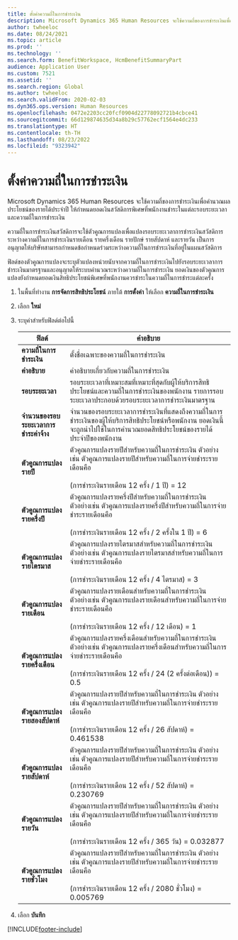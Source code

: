 ```yaml
---
title: ตั้งค่าความถี่ในการชำระเงิน
description: Microsoft Dynamics 365 Human Resources จะใช้ความถี่ของการชำระเงินเพื่อคำนวณผลประโยชน์ของรายได้ประจำปี ให้กำหนดยอดเงินสวัสดิการพิเศษที่พนักงานชำระในแต่ละรอบระยะเวลา และความถี่ในการชำระเงิน
author: twheeloc
ms.date: 08/24/2021
ms.topic: article
ms.prod: ''
ms.technology: ''
ms.search.form: BenefitWorkspace, HcmBenefitSummaryPart
audience: Application User
ms.custom: 7521
ms.assetid: ''
ms.search.region: Global
ms.author: twheeloc
ms.search.validFrom: 2020-02-03
ms.dyn365.ops.version: Human Resources
ms.openlocfilehash: 0472e2203cc20fcf0904d22778092721b4cbce41
ms.sourcegitcommit: 66d129874635d34a8b29c57762ecf1564e4dc233
ms.translationtype: HT
ms.contentlocale: th-TH
ms.lasthandoff: 08/23/2022
ms.locfileid: "9323942"
---
```

# <a name="set-up-payment-frequencies"></a>ตั้งค่าความถี่ในการชำระเงิน


Microsoft Dynamics 365 Human Resources จะใช้ความถี่ของการชำระเงินเพื่อคำนวณผลประโยชน์ของรายได้ประจำปี ให้กำหนดยอดเงินสวัสดิการพิเศษที่พนักงานชำระในแต่ละรอบระยะเวลา และความถี่ในการชำระเงิน

ความถี่ในการชำระเงินสวัสดิการจะใช้ตัวคูณการแปลงเพื่อแปลงรอบระยะเวลาการชำระเงินสวัสดิการระหว่างความถี่ในการชำระเงินรายเดือน รายครึ่งเดือน รายปักษ์ รายสัปดาห์ และรายวัน เป็นการอนุญาตให้บริษัทสามารถกำหนดข้อกำหนดร่วมระหว่างความถี่ในการชำระเงินที่อยู่ในแผนสวัสดิการ

ฟิลด์ของตัวคูณการแปลงจะระบุตัวแปลงหน่วยนับจากความถี่ในการชำระเงินไปยังรอบระยะเวลาการชำระเงินมาตรฐานและอนุญาตให้ระบบคำนวณระหว่างความถี่ในการชำระเงิน ยอดเงินของตัวคูณการแปลงยังกำหนดยอดเงินสิทธิประโยชน์พิเศษที่พนักงานควรชำระในความถี่ในการชำระแต่ละครั้ง

1. ในพื้นที่ทำงาน **การจัดการสิทธิประโยชน์** ภายใต้ **การตั้งค่า** ให้เลือก **ความถี่ในการชำระเงิน**

2. เลือก **ใหม่**

3. ระบุค่าสำหรับฟิลด์ต่อไปนี้

   | ฟิลด์ | คำอธิบาย |
   | --- | --- |
   | **ความถี่ในการชำระเงิน** | ตั้งชื่อเฉพาะของความถี่ในการชำระเงิน |
   | **คำอธิบาย** | คำอธิบายเกี่ยวกับความถี่ในการชำระเงิน |
   | **รอบระยะเวลา** | รอบระยะเวลาที่เหมาะสมที่เหมาะที่สุดกับผู้ให้บริการสิทธิประโยชน์และความถี่ในการชำระเงินของพนักงาน รายการรอบระยะเวลาประกอบด้วยรอบระยะเวลาการชำระเงินมาตรฐาน |
   | **จำนวนของรอบระยะเวลาการชำระค่าจ้าง** | จำนวนของรอบระยะเวลาการชำระเงินที่แสดงถึงความถี่ในการชำระเงินของผู้ให้บริการสิทธิประโยชน์หรือพนักงาน ยอดเงินนี้จะถูกนำไปใช้ในการคำนวณยอดสิทธิประโยชน์ของรายได้ประจำปีของพนักงาน |
   | **ตัวคูณการแปลงรายปี** | ตัวคูณการแปลงรายปีสำหรับความถี่ในการชำระเงิน ตัวอย่างเช่น ตัวคูณการแปลงรายปีสำหรับความถี่ในการจ่ายชำระรายเดือนคือ </br></br>(การชำระเงินรายเดือน 12 ครั้ง / 1 ปี) = 12 |
   | **ตัวคูณการแปลงรายครึ่งปี** | ตัวคูณการแปลงรายครึ่งปีสำหรับความถี่ในการชำระเงิน ตัวอย่างเช่น ตัวคูณการแปลงรายครึ่งปีสำหรับความถี่ในการจ่ายชำระรายเดือนคือ </br></br>(การชำระเงินรายเดือน 12 ครั้ง / 2 ครั้งใน 1 ปี) = 6 |
   | **ตัวคูณการแปลงรายไตรมาส** | ตัวคูณการแปลงรายไตรมาสสำหรับความถี่ในการชำระเงิน ตัวอย่างเช่น ตัวคูณการแปลงรายไตรมาสสำหรับความถี่ในการจ่ายชำระรายเดือนคือ </br></br>(การชำระเงินรายเดือน 12 ครั้ง / 4 ไตรมาส) = 3 |
   | **ตัวคูณการแปลงรายเดือน** | ตัวคูณการแปลงรายเดือนสำหรับความถี่ในการชำระเงิน ตัวอย่างเช่น ตัวคูณการแปลงรายเดือนสำหรับความถี่ในการจ่ายชำระรายเดือนคือ </br></br>(การชำระเงินรายเดือน 12 ครั้ง / 12 เดือน) = 1 |
   | **ตัวคูณการแปลงรายครึ่งเดือน** | ตัวคูณการแปลงรายครึ่งเดือนสำหรับความถี่ในการชำระเงิน ตัวอย่างเช่น ตัวคูณการแปลงรายครึ่งเดือนสำหรับความถี่ในการจ่ายชำระรายเดือนคือ </br></br>(การชำระเงินรายเดือน 12 ครั้ง / 24 (2 ครั้งต่อเดือน)) = 0.5 | 
   | **ตัวคูณการแปลงรายสองสัปดาห์** | ตัวคูณการแปลงรายปีสำหรับความถี่ในการชำระเงิน ตัวอย่างเช่น ตัวคูณการแปลงรายปีสำหรับความถี่ในการจ่ายชำระรายเดือนคือ </br></br>(การชำระเงินรายเดือน 12 ครั้ง / 26 สัปดาห์) = 0.461538 |
   | **ตัวคูณการแปลงรายสัปดาห์** | ตัวคูณการแปลงรายปีสำหรับความถี่ในการชำระเงิน ตัวอย่างเช่น ตัวคูณการแปลงรายปีสำหรับความถี่ในการจ่ายชำระรายเดือนคือ </br></br>(การชำระเงินรายเดือน 12 ครั้ง / 52 สัปดาห์) = 0.230769 |
   | **ตัวคูณการแปลงรายวัน** | ตัวคูณการแปลงรายปีสำหรับความถี่ในการชำระเงิน ตัวอย่างเช่น ตัวคูณการแปลงรายปีสำหรับความถี่ในการจ่ายชำระรายเดือนคือ </br></br>(การชำระเงินรายเดือน 12 ครั้ง / 365 วัน) = 0.032877 |
   | **ตัวคูณการแปลงรายชั่วโมง** | ตัวคูณการแปลงรายปีสำหรับความถี่ในการชำระเงิน ตัวอย่างเช่น ตัวคูณการแปลงรายปีสำหรับความถี่ในการจ่ายชำระรายเดือนคือ </br></br>(การชำระเงินรายเดือน 12 ครั้ง / 2080 ชั่วโมง) = 0.005769

4. เลือก **บันทึก** 


[!INCLUDE[footer-include](../includes/footer-banner.md)]
